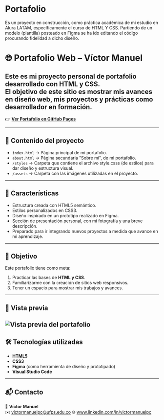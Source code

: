 # Portafolio
Es un proyecto en construcción, como práctica académica de mi estudio en Alura LATAM, específicamente el curso de HTML Y CSS.
Partiendo de un modelo (plantilla) posteado en Figma se ha ido editando el código procurando fidelidad a dicho diseño.

# 🌐 Portafolio Web – Víctor Manuel

Este es mi proyecto personal de portafolio desarrollado con **HTML y CSS**.  
El objetivo de este sitio es mostrar mis avances en diseño web, mis proyectos y prácticas como desarrollador en formación.
---
👉 **[Ver Portafolio en GitHub Pages](https://victormanuelpc.github.io/portafolio/)**

---

## 📂 Contenido del proyecto

- `index.html` → Página principal de mi portafolio.
- `about.html` → Página secundaria "Sobre mí", de mi portafolio.
- `/styles` → Carpeta que contiene el archivo style.csss (de estilos) para dar diseño y estructura visual.  
- `/assets` → Carpeta con las imágenes utilizadas en el proyecto.  

---

## 🚀 Características

- Estructura creada con HTML5 semántico.  
- Estilos personalizados en CSS3.  
- Diseño inspirado en un prototipo realizado en Figma.  
- Sección de presentación personal, con mi fotografía y una breve descripción.  
- Preparado para ir integrando nuevos proyectos a medida que avance en mi aprendizaje.  

---

## 🎯 Objetivo

Este portafolio tiene como meta:  
1. Practicar las bases de **HTML y CSS**.  
2. Familiarizarme con la creación de sitios web responsivos.  
3. Tener un espacio para mostrar mis trabajos y avances.  

---

## 📸 Vista previa

![Vista previa del portafolio]([assets/capture-web.png])
---

## 🛠️ Tecnologías utilizadas

- **HTML5**  
- **CSS3**  
- **Figma** (como herramienta de diseño y prototipado)  
- **Visual Studio Code**  

---

## 📬 Contacto

👤 **Víctor Manuel**  
✉️ victormanuelpc@ufps.edu.co
🌐 www.linkedin.com/in/victormanuelpc 
